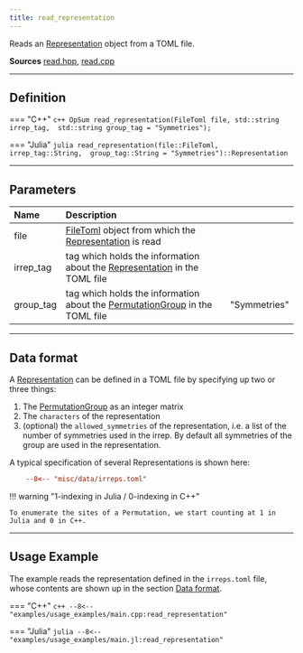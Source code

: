 ```yaml
---
title: read_representation
---
```


Reads an [Representation](../symmetries/representation.md) object from a TOML file.

**Sources** [read.hpp](https://github.com/awietek/xdiag/blob/main/xdiag/io/read.hpp), [read.cpp](https://github.com/awietek/xdiag/blob/main/xdiag/io/read.cpp)

---

## Definition

=== "C++"
	```c++
	OpSum read_representation(FileToml file, std::string irrep_tag, 
	                          std::string group_tag = "Symmetries");
	```
	
=== "Julia"
	```julia
	read_representation(file::FileToml, irrep_tag::String, 
	                    group_tag::String = "Symmetries")::Representation
	```

---

## Parameters

| Name      | Description                                                                                                       |              |
|:----------|:------------------------------------------------------------------------------------------------------------------|--------------|
| file      | [FileToml](file_toml.md) object from which the [Representation](../symmetries/representation.md) is read          |              |
| irrep_tag | tag which holds the information about the [Representation](../symmetries/representation.md) in the TOML file      |              |
| group_tag | tag which holds the information about the [PermutationGroup](../symmetries/permutation_group.md) in the TOML file | "Symmetries" |

---

## Data format

A  [Representation](../symmetries/representation.md) can be defined in a TOML file by specifying up two or three things:

1. The [PermutationGroup](../symmetries/permutation_group.md) as an integer matrix
2. The `characters` of the representation 
3. (optional) the `allowed_symmetries` of the representation, i.e. a list of the number of symmetries used in the irrep. By default all symmetries of the group are used in the representation.

A typical specification of several Representations is shown here:

```toml
	--8<-- "misc/data/irreps.toml"
```

!!! warning "1-indexing in Julia / 0-indexing in C++"

	To enumerate the sites of a Permutation, we start counting at 1 in Julia and 0 in C++.
	

---

## Usage Example

The example reads the representation defined in the `irreps.toml` file, whose contents are shown up in the section [Data format](#data-format).

=== "C++"
	```c++
	--8<-- "examples/usage_examples/main.cpp:read_representation"
	```

=== "Julia"
	```julia
	--8<-- "examples/usage_examples/main.jl:read_representation"
	```

